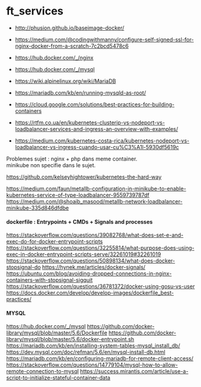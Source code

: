 # ft_services

- http://phusion.github.io/baseimage-docker/
- https://medium.com/@codingwithmanny/configure-self-signed-ssl-for-nginx-docker-from-a-scratch-7c2bcd5478c6
- https://hub.docker.com/_/nginx
- https://hub.docker.com/_/mysql   
- https://wiki.alpinelinux.org/wiki/MariaDB   
- https://mariadb.com/kb/en/running-mysqld-as-root/    
- https://cloud.google.com/solutions/best-practices-for-building-containers
- https://rtfm.co.ua/en/kubernetes-clusterip-vs-nodeport-vs-loadbalancer-services-and-ingress-an-overview-with-examples/ 


- https://medium.com/kubernetes-costa-rica/kubernetes-nodeport-vs-loadbalancer-vs-ingress-cuando-usar-cu%C3%A1l-5930df5619c

Problemes sujet :
nginx + php dans meme container.   
minikube non specifie dans le sujet.   


https://github.com/kelseyhightower/kubernetes-the-hard-way

https://medium.com/faun/metallb-configuration-in-minikube-to-enable-kubernetes-service-of-type-loadbalancer-9559739787df
https://medium.com/@shoaib_masood/metallb-network-loadbalancer-minikube-335d846dfdbe  

#### dockerfile : Entrypoints + CMDs + Signals and processes
https://stackoverflow.com/questions/39082768/what-does-set-e-and-exec-do-for-docker-entrypoint-scripts
https://stackoverflow.com/questions/32255814/what-purpose-does-using-exec-in-docker-entrypoint-scripts-serve/32261019#32261019
https://stackoverflow.com/questions/50898134/what-does-docker-stopsignal-do
https://hynek.me/articles/docker-signals/
https://ubuntu.com/blog/avoiding-dropped-connections-in-nginx-containers-with-stopsignal-sigquit
https://stackoverflow.com/questions/36781372/docker-using-gosu-vs-user
https://docs.docker.com/develop/develop-images/dockerfile_best-practices/
#### MYSQL

https://hub.docker.com/_/mysql
https://github.com/docker-library/mysql/blob/master/5.6/Dockerfile
https://github.com/docker-library/mysql/blob/master/5.6/docker-entrypoint.sh
https://mariadb.com/kb/en/installing-system-tables-mysql_install_db/
https://dev.mysql.com/doc/refman/5.6/en/mysql-install-db.html
https://mariadb.com/kb/en/configuring-mariadb-for-remote-client-access/
https://stackoverflow.com/questions/14779104/mysql-how-to-allow-remote-connection-to-mysql
https://success.mirantis.com/article/use-a-script-to-initialize-stateful-container-data